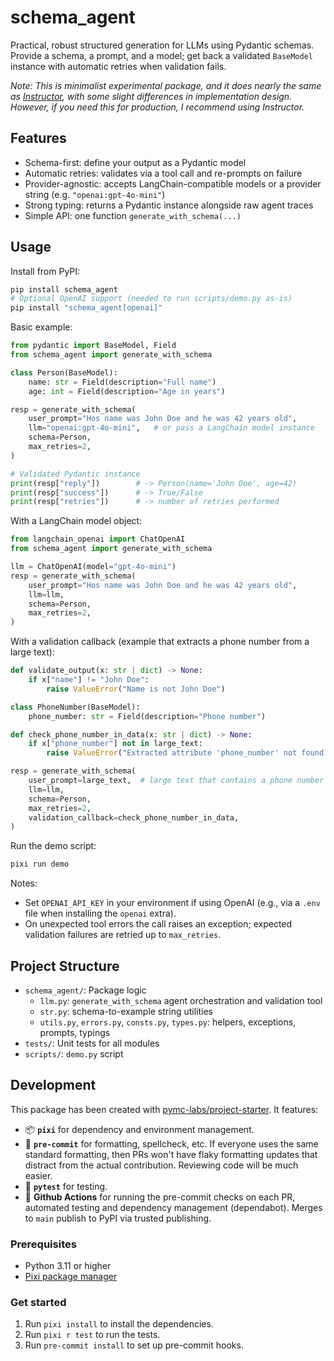 # schema_agent

Practical, robust structured generation for LLMs using Pydantic schemas. Provide a schema, a prompt, and a model; get back a validated `BaseModel` instance with automatic retries when validation fails.

*Note: This is minimalist experimental package, and it does nearly the same as [Instructor](https://github.com/567-labs/instructor), with some slight differences in implementation design. However, if you need this for production, I recommend using Instructor.*

## Features

- Schema-first: define your output as a Pydantic model
- Automatic retries: validates via a tool call and re-prompts on failure
- Provider-agnostic: accepts LangChain-compatible models or a provider string (e.g. `"openai:gpt-4o-mini"`)
- Strong typing: returns a Pydantic instance alongside raw agent traces
- Simple API: one function `generate_with_schema(...)`

## Usage

Install from PyPI:

```bash
pip install schema_agent
# Optional OpenAI support (needed to run scripts/demo.py as-is)
pip install "schema_agent[openai]"
```

Basic example:

```python
from pydantic import BaseModel, Field
from schema_agent import generate_with_schema

class Person(BaseModel):
    name: str = Field(description="Full name")
    age: int = Field(description="Age in years")

resp = generate_with_schema(
    user_prompt="Hos name was John Doe and he was 42 years old",
    llm="openai:gpt-4o-mini",   # or pass a LangChain model instance
    schema=Person,
    max_retries=2,
)

# Validated Pydantic instance
print(resp["reply"])        # -> Person(name='John Doe', age=42)
print(resp["success"])      # -> True/False
print(resp["retries"])      # -> number of retries performed
```

With a LangChain model object:

```python
from langchain_openai import ChatOpenAI
from schema_agent import generate_with_schema

llm = ChatOpenAI(model="gpt-4o-mini")
resp = generate_with_schema(
    user_prompt="Hos name was John Doe and he was 42 years old",
    llm=llm,
    schema=Person,
    max_retries=2,
)
```

With a validation callback (example that extracts a phone number from a large text):

```python
def validate_output(x: str | dict) -> None:
    if x["name"] != "John Doe":
        raise ValueError("Name is not John Doe")

class PhoneNumber(BaseModel):
    phone_number: str = Field(description="Phone number")

def check_phone_number_in_data(x: str | dict) -> None:
    if x["phone_number"] not in large_text:
        raise ValueError("Extracted attribute 'phone_number' not found in data")

resp = generate_with_schema(
    user_prompt=large_text,  # large text that contains a phone number
    llm=llm,
    schema=Person,
    max_retries=2,
    validation_callback=check_phone_number_in_data,
)
```

Run the demo script:

```bash
pixi run demo
```

Notes:

- Set `OPENAI_API_KEY` in your environment if using OpenAI (e.g., via a `.env` file when installing the `openai` extra).
- On unexpected tool errors the call raises an exception; expected validation failures are retried up to `max_retries`.

## Project Structure

- `schema_agent/`: Package logic
  - `llm.py`: `generate_with_schema` agent orchestration and validation tool
  - `str.py`: schema-to-example string utilities
  - `utils.py`, `errors.py`, `consts.py`, `types.py`: helpers, exceptions, prompts, typings
- `tests/`: Unit tests for all modules
- `scripts/`: `demo.py` script

## Development

This package has been created with [pymc-labs/project-starter](https://github.com/pymc-labs/project-starter). It features:

- 📦 **`pixi`** for dependency and environment management.
- 🧹 **`pre-commit`** for formatting, spellcheck, etc. If everyone uses the same standard formatting, then PRs won't have flaky formatting updates that distract from the actual contribution. Reviewing code will be much easier.
- 🧪 **`pytest`** for testing.
- 🔄 **Github Actions** for running the pre-commit checks on each PR, automated testing and dependency management (dependabot). Merges to `main` publish to PyPI via trusted publishing.

### Prerequisites

- Python 3.11 or higher
- [Pixi package manager](https://pixi.sh/latest/)

### Get started

1. Run `pixi install` to install the dependencies.
2. Run `pixi r test` to run the tests.
3. Run `pre-commit install` to set up pre-commit hooks.
